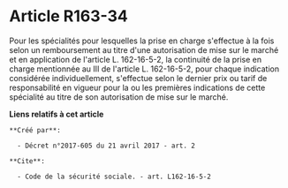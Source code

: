# Article R163-34

Pour les spécialités pour lesquelles la prise en charge s'effectue à la fois selon un remboursement au titre d'une
autorisation de mise sur le marché et en application de l'article L. 162-16-5-2, la continuité de la prise en charge
mentionnée au III de l'article L. 162-16-5-2, pour chaque indication considérée individuellement, s'effectue selon le dernier
prix ou tarif de responsabilité en vigueur pour la ou les premières indications de cette spécialité au titre de son
autorisation de mise sur le marché.

**Liens relatifs à cet article**

	**Créé par**:

	  - Décret n°2017-605 du 21 avril 2017 - art. 2

	**Cite**:

	  - Code de la sécurité sociale. - art. L162-16-5-2
